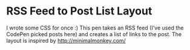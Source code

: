 
# RSS Feed to Post List Layout

I wrote some CSS for once :) This pen takes an RSS feed (I've used the CodePen picked posts here) and creates a list of links to the post. The layout is inspired by http://minimalmonkey.com/

